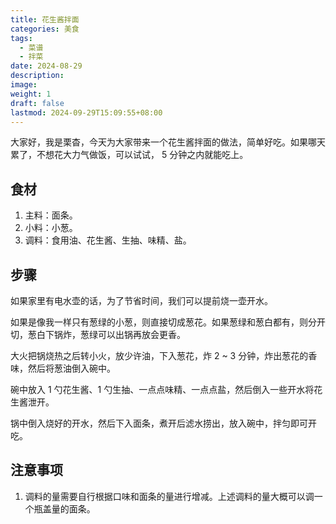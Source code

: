 ```yaml
---
title: 花生酱拌面
categories: 美食
tags:
  - 菜谱
  - 拌菜
date: 2024-08-29
description: 
image: 
weight: 1
draft: false
lastmod: 2024-09-29T15:09:55+08:00
---
```

大家好，我是栗杳，今天为大家带来一个花生酱拌面的做法，简单好吃。如果哪天累了，不想花大力气做饭，可以试试， 5 分钟之内就能吃上。

## 食材

1. 主料：面条。
2. 小料：小葱。
3. 调料：食用油、花生酱、生抽、味精、盐。

## 步骤

如果家里有电水壶的话，为了节省时间，我们可以提前烧一壶开水。

如果是像我一样只有葱绿的小葱，则直接切成葱花。如果葱绿和葱白都有，则分开切，葱白下锅炸，葱绿可以出锅再放会更香。

大火把锅烧热之后转小火，放少许油，下入葱花，炸 2 ~ 3 分钟，炸出葱花的香味，然后将葱油倒入碗中。

碗中放入 1 勺花生酱、1 勺生抽、一点点味精、一点点盐，然后倒入一些开水将花生酱泄开。

锅中倒入烧好的开水，然后下入面条，煮开后滤水捞出，放入碗中，拌匀即可开吃。

## 注意事项

1. 调料的量需要自行根据口味和面条的量进行增减。上述调料的量大概可以调一个瓶盖量的面条。

